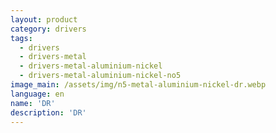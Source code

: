 ```yaml
---
layout: product
category: drivers
tags:
  - drivers
  - drivers-metal
  - drivers-metal-aluminium-nickel
  - drivers-metal-aluminium-nickel-no5
image_main: /assets/img/n5-metal-aluminium-nickel-dr.webp
language: en
name: 'DR'
description: 'DR'
---
```

